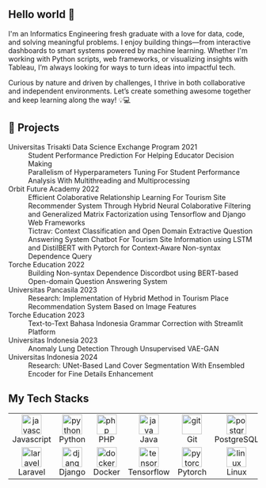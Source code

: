 <h2 align="left">Hello world 👋</h2>
I'm an Informatics Engineering fresh graduate with a love for data, code, and solving meaningful problems. I enjoy building things—from interactive dashboards to smart systems powered by machine learning. Whether I'm working with Python scripts, web frameworks, or visualizing insights with Tableau, I’m always looking for ways to turn ideas into impactful tech.

Curious by nature and driven by challenges, I thrive in both collaborative and independent environments. Let’s create something awesome together and keep learning along the way! 💡💻

<h2 align="left">🔭 Projects</h2>

<dl>
   <dt>Universitas Trisakti Data Science Exchange Program 2021</dt>
   <dd>Student Performance Prediction For Helping Educator Decision Making</dd>
   <dd>Parallelism of Hyperparameters Tuning For Student Performance Analysis With Multithreading and Multiprocessing</dd>

   <dt>Orbit Future Academy 2022</dt>
   <dd> Efficient Colaborative Relationship Learning For Tourism Site Recommender System Through Hybrid Neural Colaborative Filtering and Generalized Matrix Factorization using Tensorflow and Django Web Frameworks</dd>
   <dd>Tictrav: Context Classification and Open Domain Extractive Question Answering System Chatbot For Tourism Site Information using LSTM and DistilBERT with Pytorch for Context-Aware Non-syntax Dependence Query</dd>

   <dt>Torche Education 2022</dt>
   <dd> Building Non-syntax Dependence Discordbot using BERT-based Open-domain Question Answering System</dd>

   <dt>Universitas Pancasila 2023</dt>
   <dd> Research: Implementation of Hybrid Method in Tourism Place Recommendation System Based on Image Features</dd>

   <dt>Torche Education 2023</dt>
   <dd> Text-to-Text Bahasa Indonesia Grammar Correction with Streamlit Platform</dd>

   <dt>Universitas Indonesia 2023</dt>
   <dd> Anomaly Lung Detection Through Unsupervised VAE-GAN</dd>

   <dt>Universitas Indonesia 2024</dt>
   <dd> Research: UNet-Based Land Cover Segmentation With Ensembled Encoder for Fine Details Enhancement</dd>
</dl>

<h2 align="left">My Tech Stacks</h2>
<table align="center">
    <tr>
        <td align="center"  width="96">
            <img src="https://skillicons.dev/icons?i=js" alt="javascript" height="40" width="40" />
            <br>Javascript
        </td>
        <td align="center"  width="96">
            <img src="https://skillicons.dev/icons?i=py" alt="python" height="40" width="40" />
            <br>Python
        </td>
        <td align="center"  width="96">
            <img src="https://skillicons.dev/icons?i=php" alt="php" height="40" width="40" />
            <br>PHP
        </td>
        <td align="center"  width="96">
            <img src="https://skillicons.dev/icons?i=java" alt="java" height="40" width="40" />
            <br>Java
        </td>
        <td align="center"  width="96">
            <img src="https://skillicons.dev/icons?i=git" alt="git" height="40" width="40" />
            <br>Git
        </td>
        <td align="center"  width="96">
            <img src="https://skillicons.dev/icons?i=postgres" alt="postgres" height="40" width="40" />
            <br>PostgreSQL
        </td>
        <td align="center"  width="96">
            <img src="https://skillicons.dev/icons?i=mysql" alt="mysql" height="40" width="40" />
            <br>MySQL
        </td>
    </tr>
    <tr>
        <td align="center"  width="96">
            <img src="https://skillicons.dev/icons?i=laravel" alt="laravel" height="40" width="40" />
            <br>Laravel
        </td>
        <td align="center"  width="96">
            <img src="https://skillicons.dev/icons?i=django" alt="django" height="40" width="40" />
            <br>Django
        </td>
        <td align="center"  width="96">
            <img src="https://skillicons.dev/icons?i=docker" alt="docker" height="40" width="40" />
            <br>Docker
        </td>
        <td align="center"  width="96">
            <img src="https://skillicons.dev/icons?i=tensorflow" alt="tensorflow" height="40" width="40" />
            <br>Tensorflow
        </td>
        <td align="center"  width="96">
            <img src="https://skillicons.dev/icons?i=pytorch" alt="pytorch" height="40" width="40" />
            <br>Pytorch
        </td>
        <td align="center"  width="96">
            <img src="https://skillicons.dev/icons?i=linux" alt="linux" height="40" width="40" />
            <br>Linux
        </td>
        <td align="center"  width="96">
            <img src="https://skillicons.dev/icons?i=figma" alt="figma" height="40" width="40" />
            <br>Figma
        </td>
    </tr>
</table>
